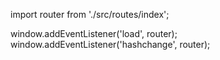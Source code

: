 import router from './src/routes/index';

window.addEventListener('load', router);
window.addEventListener('hashchange', router);